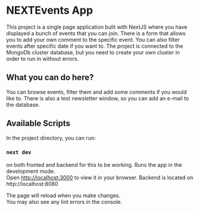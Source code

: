 # NEXTEvents App

This project is a single page application bulit with NextJS where you have displayed a bunch of events that you can join. There is a form that allows you to add your own comment to the specific event. You can also filter events after specific date if you want to. The project is connected to the MongoDb cluster database, but you need to create your own cluster in order to run in without errors.
## What you can do here?

You can browse events, filter them and add some comments if you would like to. There is also a test newsletter window, so you can add an e-mail to the database.


## Available Scripts

In the project directory, you can run:

### `next dev`


on both fronted and backend for this to be working.
Runs the app in the development mode.\
Open [http://localhost:3000](http://localhost:3000) to view it in your browser.
Backend is located on http://localhost:8080

The page will reload when you make changes.\
You may also see any lint errors in the console.


